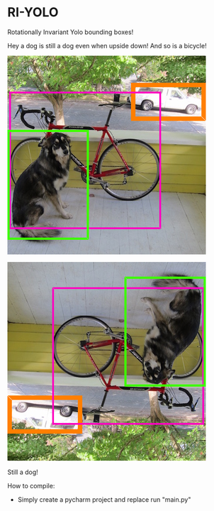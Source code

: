 # RI-YOLO
Rotationally Invariant Yolo bounding boxes! 

Hey a dog is still a dog even when upside down! And so is a bicycle!

![Doggy upright](687474703a2f2f706a7265646469652e636f6d2f6d656469612f696d6167652f66696e616c2e706e67.png)

![Doggy upside down](updown.png)

Still a dog!

How to compile:


- Simply create a pycharm project and replace run "main.py"
